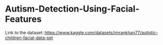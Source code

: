 # Autism-Detection-Using-Facial-Features

Link to the dataset: https://www.kaggle.com/datasets/imrankhan77/autistic-children-facial-data-set
